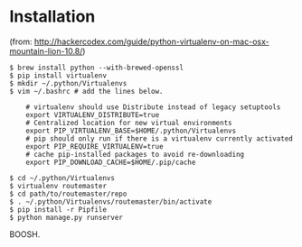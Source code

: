 
# Installation
(from: http://hackercodex.com/guide/python-virtualenv-on-mac-osx-mountain-lion-10.8/)

    $ brew install python --with-brewed-openssl
    $ pip install virtualenv
    $ mkdir ~/.python/Virtualenvs
    $ vim ~/.bashrc # add the lines below.

        # virtualenv should use Distribute instead of legacy setuptools
        export VIRTUALENV_DISTRIBUTE=true
        # Centralized location for new virtual environments
        export PIP_VIRTUALENV_BASE=$HOME/.python/Virtualenvs
        # pip should only run if there is a virtualenv currently activated
        export PIP_REQUIRE_VIRTUALENV=true
        # cache pip-installed packages to avoid re-downloading
        export PIP_DOWNLOAD_CACHE=$HOME/.pip/cache

    $ cd ~/.python/Virtualenvs
    $ virtualenv routemaster
    $ cd path/to/routemaster/repo
    $ . ~/.python/Virtualenvs/routemaster/bin/activate
    $ pip install -r Pipfile
    $ python manage.py runserver

BOOSH.

